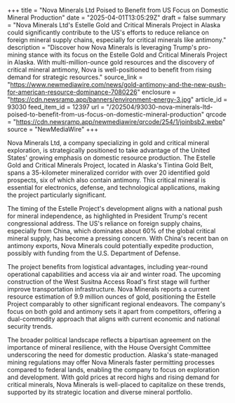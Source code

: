 +++
title = "Nova Minerals Ltd Poised to Benefit from US Focus on Domestic Mineral Production"
date = "2025-04-01T13:05:29Z"
draft = false
summary = "Nova Minerals Ltd's Estelle Gold and Critical Minerals Project in Alaska could significantly contribute to the US's efforts to reduce reliance on foreign mineral supply chains, especially for critical minerals like antimony."
description = "Discover how Nova Minerals is leveraging Trump's pro-mining stance with its focus on the Estelle Gold and Critical Minerals Project in Alaska. With multi-million-ounce gold resources and the discovery of critical mineral antimony, Nova is well-positioned to benefit from rising demand for strategic resources."
source_link = "https://www.newmediawire.com/news/gold-antimony-and-the-new-push-for-american-resource-dominance-7080226"
enclosure = "https://cdn.newsramp.app/banners/environment-energy-3.jpg"
article_id = 93030
feed_item_id = 12397
url = "/202504/93030-nova-minerals-ltd-poised-to-benefit-from-us-focus-on-domestic-mineral-production"
qrcode = "https://cdn.newsramp.app/newmediawire/qrcode/254/1/joinbsb2.webp"
source = "NewMediaWire"
+++

<p>Nova Minerals Ltd, a company specializing in gold and critical mineral exploration, is strategically positioned to take advantage of the United States' growing emphasis on domestic resource production. The Estelle Gold and Critical Minerals Project, located in Alaska's Tintina Gold Belt, spans a 35-kilometer mineralized corridor with over 20 identified gold prospects, six of which also contain antimony. This critical mineral is essential for electronics, defense, and technological applications, making the project particularly significant.</p><p>The timing of the Estelle Project's development aligns with a national push for mineral independence, as highlighted in President Trump's recent congressional address. The US's reliance on foreign supply chains, especially from China, which dominates about 60% of the global critical mineral supply, has become a pressing concern. With China's recent ban on antimony exports, Nova Minerals could potentially expedite production, possibly with funding from the U.S. Department of Defense.</p><p>The project benefits from logistical advantages, including year-round operational capabilities and access via air and winter road. The upcoming construction of the West Susitna Access Road's first stage will further improve transportation infrastructure. Nova Minerals reports a current resource estimation of 9.9 million ounces of gold, positioning the Estelle Project comparably to other significant regional endeavors. The company's focus on both gold and antimony sets it apart from competitors, offering a dual-commodity approach that aligns with current economic and national security trends.</p><p>The broader political landscape reflects a bipartisan agreement on the importance of mineral resilience, with the House Oversight Committee underscoring the need for domestic production. Alaska's state-managed mining regulations may offer Nova Minerals faster permitting processes compared to federal lands, enabling the company to focus on exploration and development. With gold prices at record highs and rising demand for critical minerals, Nova Minerals is well-placed to capitalize on these trends, supported by its strategic location and diverse mineral portfolio.</p>